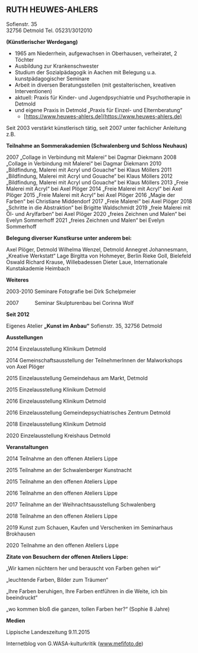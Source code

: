 

## RUTH HEUWES-AHLERS

Sofienstr. 35  
32756 Detmold
Tel. 05231/3012010


**(Künstlerischer Werdegang)**

- 1965 am Niederrhein, aufgewachsen in Oberhausen, verheiratet, 2 Töchter
- Ausbildung zur Krankenschwester
- Studium der Sozialpädagogik in Aachen mit Belegung u.a. kunstpädagogischer Seminare
- Arbeit in diversen Beratungsstellen (mit gestalterischen, kreativen Interventionen)
- aktuell: Praxis für Kinder- und Jugendpsychiatrie und Psychotherapie in Detmold
- und eigene Praxis in Detmold „Praxis für Einzel- und Elternberatung“
	- [https://www.heuwes-ahlers.de](https://www.heuwes-ahlers.de)


Seit 2003 verstärkt künstlerisch tätig, seit 2007 unter fachlicher Anleitung z.B.

**Teilnahme an Sommerakademien (Schwalenberg und Schloss Neuhaus)**

2007 „Collage in Verbindung mit Malerei“ bei Dagmar Diekmann
2008 „Collage in Verbindung mit Malerei“ bei Dagmar Diekmann
2010 „Bildfindung, Malerei mit Acryl und Gouache“ bei Klaus Möllers
2011 „Bildfindung, Malerei mit Acryl und Gouache“ bei Klaus Möllers
2012 „Bildfindung, Malerei mit Acryl und Gouache“ bei Klaus Möllers
2013 „Freie Malerei mit Acryl“ bei Axel Plöger
2014 „Freie Malerei mit Acryl“ bei Axel Plöger
2015 „Freie Malerei mit Acryl“ bei Axel Plöger
2016 „Magie der Farben“ bei Christiane Middendorf
2017 „Freie Malerei“ bei Axel Plöger
2018 „Schritte in die Abstraktion“ bei Brigitte Waldschmidt
2019 „freie Malerei mit  Öl- und Arylfarben“ bei Axel Plöger
2020 „freies Zeichnen und Malen“ bei Evelyn Sommerhoff
2021 „freies Zeichnen und Malen“ bei Evelyn Sommerhoff

**Belegung diverser Kunstkurse unter anderem bei:**

Axel Plöger, Detmold
Wilhelma Wenzel, Detmold
Annegret Johannesmann, „Kreative Werkstatt“ Lage
Birgitta von Hohmeyer, Berlin
Rieke Goll, Bielefeld
Oswald Richard Krause, Willebadessen
Dieter Laue, Internationale Kunstakademie Heimbach

**Weiteres**

2003-2010 Seminare Fotografie bei Dirk Schelpmeier

2007           Seminar Skulpturenbau bei Corinna Wolf

**Seit 2012**

Eigenes Atelier **„Kunst im Anbau“** Sofienstr. 35, 32756 Detmold

**Ausstellungen**

2014 Einzelausstellung Klinikum Detmold

2014 Gemeinschaftsausstellung der TeilnehmerInnen der Malworkshops von Axel Plöger

2015 Einzelausstellung Gemeindehaus am Markt, Detmold

2015 Einzelausstellung Klinikum Detmold

2016 Einzelausstellung Klinikum Detmold

2016 Einzelausstellung Gemeindepsychiatrisches Zentrum Detmold

2018 Einzelausstellung Klinikum Detmold

2020 Einzelausstellung Kreishaus Detmold

**Veranstaltungen**

2014 Teilnahme an den offenen Ateliers Lippe

2015 Teilnahme an der Schwalenberger Kunstnacht

2015 Teilnahme an den offenen Ateliers Lippe

2016 Teilnahme an den offenen Ateliers Lippe

2017 Teilnahme an der Weihnachtsausstellung Schwalenberg

2018 Teilnahme an den offenen Ateliers Lippe

2019 Kunst zum Schauen, Kaufen und Verschenken im Seminarhaus Brokhausen

2020 Teilnahme an den offenen Ateliers Lippe

**Zitate von Besuchern der offenen Ateliers Lippe:**

„Wir kamen nüchtern her und berauscht von Farben gehen wir“

„leuchtende Farben, Bilder zum Träumen“

„Ihre Farben beruhigen, Ihre Farben entführen in die Weite, ich bin beeindruckt“

„wo kommen bloß die ganzen, tollen Farben her?“ (Sophie 8 Jahre)

**Medien**

Lippische Landeszeitung 9.11.2015

Internetblog von G.WASA-kulturkritik (www.mefifoto.de)